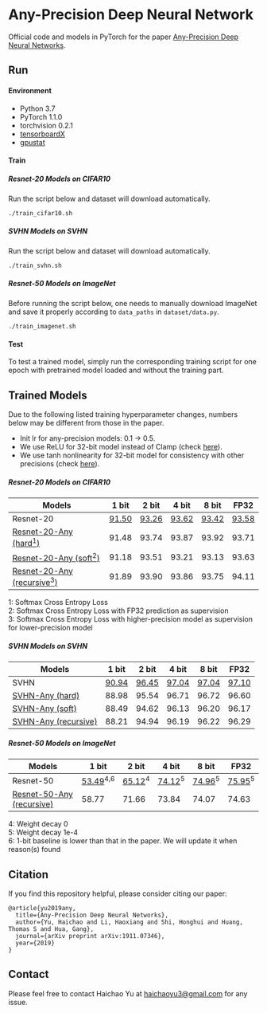 # Any-Precision Deep Neural Network
Official code and models in PyTorch for the paper [Any-Precision Deep Neural Networks](https://arxiv.org/abs/1911.07346).

## Run
#### Environment
* Python 3.7
* PyTorch 1.1.0
* torchvision 0.2.1
* [tensorboardX](https://github.com/lanpa/tensorboardX)
* [gpustat](https://github.com/wookayin/gpustat)

#### Train
##### Resnet-20 Models on CIFAR10
Run the script below and dataset will download automatically.
 ```
 ./train_cifar10.sh
 ```

##### SVHN Models on SVHN
Run the script below and dataset will download automatically.
 ```
 ./train_svhn.sh
 ```

##### Resnet-50 Models on ImageNet
Before running the script below, one needs to manually download ImageNet and save it properly according to `data_paths` in `dataset/data.py`.
 ```
 ./train_imagenet.sh
 ```

#### Test
To test a trained model, simply run the corresponding training script for one epoch with pretrained model loaded and without the training part.

## Trained Models
Due to the following listed training hyperparameter changes, numbers below may be different from those in the paper.
* Init lr for any-precision models: 0.1 -> 0.5.
* We use ReLU for 32-bit model instead of Clamp (check [here](https://github.com/haichaoyu/any-precision-nets/blob/master/models/resnet_quan.py#L22)).
* We use tanh nonlinearity for 32-bit model for consistency with other precisions (check [here](https://github.com/haichaoyu/any-precision-nets/blob/master/models/quan_ops.py#L88)).

##### Resnet-20 Models on CIFAR10
| Models                               | 1 bit | 2 bit | 4 bit | 8 bit | FP32  |
|--------------------------------------|-------|-------|-------|-------|-------|
| Resnet-20                            | [91.50](https://www.dropbox.com/s/81efiwknrxjfz9j/resnet20q_1.pth.tar?dl=0) | [93.26](https://www.dropbox.com/s/x7u2cpye4zp3u7r/resnet20q_2.pth.tar?dl=0) | [93.62](https://www.dropbox.com/s/h8o7c9dykq82m9u/resnet20q_4.pth.tar?dl=0) | [93.42](https://www.dropbox.com/s/5k3e4sztgo9tvko/resnet20q_8.pth.tar?dl=0) | [93.58](https://www.dropbox.com/s/2q0buwb36eqfup5/resnet20q_32.pth.tar?dl=0) |
| [Resnet-20-Any (hard<sup>1</sup>)](https://www.dropbox.com/s/08jcbc43e5kgl4w/resnet20q_any_hard.pth.tar?dl=0)     | 91.48 | 93.74 | 93.87 | 93.92 | 93.71 |
| [Resnet-20-Any (soft<sup>2</sup>)](https://www.dropbox.com/s/xg2xw5tburppftf/resnet20q_any_soft.pth.tar?dl=0)     | 91.18 | 93.51 | 93.21 | 93.13 | 93.63 |
| [Resnet-20-Any (recursive<sup>3</sup>)](https://www.dropbox.com/s/jx93fr74wfwtxs6/resnet20q_any_recursive.pth.tar?dl=0)| 91.89 | 93.90 | 93.86 | 93.75 | 94.11 |

1: Softmax Cross Entropy Loss  
2: Softmax Cross Entropy Loss with FP32 prediction as supervision  
3: Softmax Cross Entropy Loss with higher-precision model as supervision for   lower-precision model  

##### SVHN Models on SVHN
| Models                   | 1 bit | 2 bit | 4 bit | 8 bit | FP32  |
|--------------------------|-------|-------|-------|-------|-------|
| SVHN                     | [90.94](https://www.dropbox.com/s/qji6bav9wbdduav/svhnq_1.pth.tar?dl=0) | [96.45](https://www.dropbox.com/s/6nficennhvi988y/svhnq_2.pth.tar?dl=0) | [97.04](https://www.dropbox.com/s/3qggq03fn0z89lb/svhnq_4.pth.tar?dl=0) | [97.04](https://www.dropbox.com/s/vxyxwuf29ro011u/svhnq_8.pth.tar?dl=0) | [97.10](https://www.dropbox.com/s/eaex2jrhywhx61r/svhnq_32.pth.tar?dl=0) |
| [SVHN-Any (hard)](https://www.dropbox.com/s/0exa8t7y0a9c4zg/svhnq_any_hard.pth.tar?dl=0)          | 88.98 | 95.54 | 96.71 | 96.72 | 96.60 |
| [SVHN-Any (soft)](https://www.dropbox.com/s/yfnpuc3t86iw3nr/svhnq_any_soft.pth.tar?dl=0)          | 88.49 | 94.62 | 96.13 | 96.20 | 96.17 |
| [SVHN-Any (recursive)](https://www.dropbox.com/s/x9mxt69s2bmlzuz/svhnq_any_recursive.pth.tar?dl=0)     | 88.21 | 94.94 | 96.19 | 96.22 | 96.29 |

##### Resnet-50 Models on ImageNet
| Models                   | 1 bit | 2 bit | 4 bit | 8 bit | FP32  |
|--------------------------|-------|-------|-------|-------|-------|
| Resnet-50                |[53.49](https://www.dropbox.com/s/msz92v5h87f82vq/resnet50q_1.pth.tar?dl=0)<sup>4,6</sup>|[65.12](https://www.dropbox.com/s/2bpract88gsg0eh/resnet50q_2.pth.tar?dl=0)<sup>4</sup>|[74.12](https://www.dropbox.com/s/j43l2zyxkj7auqa/resnet50q_4.pth.tar?dl=0)<sup>5</sup>|[74.96](https://www.dropbox.com/s/q879ap3auofcgo2/resnet50q_8.pth.tar?dl=0)<sup>5</sup>|[75.95](https://www.dropbox.com/s/t74fbzsxxs0bkk4/resnet50q_32.pth.tar?dl=0)<sup>5</sup>|
| [Resnet-50-Any (recursive)](https://www.dropbox.com/s/df87f40od0g8uq9/resnet50q_any_recursive.pth.tar?dl=0)|58.77            |71.66            |73.84            |74.07            |74.63 |

4: Weight decay 0  
5: Weight decay 1e-4  
6: 1-bit baseline is lower than that in the paper. We will update it when reason(s) found

## Citation
If you find this repository helpful, please consider citing our paper:
```
@article{yu2019any,
  title={Any-Precision Deep Neural Networks},
  author={Yu, Haichao and Li, Haoxiang and Shi, Honghui and Huang, Thomas S and Hua, Gang},
  journal={arXiv preprint arXiv:1911.07346},
  year={2019}
}
```

## Contact
Please feel free to contact Haichao Yu at haichaoyu3@gmail.com for any issue.
